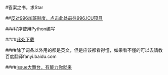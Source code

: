 #答案之书，求Star

##[反对996加班制度，点击此处前往996.ICU项目](https://github.com/996icu/996.ICU)

###程序使用Python编写

####[此处下载](https://github.com/dudushsh2014/THE-BOOK-OF-ANSWERS/releases)

####除了词条以外用的都是英文，但是应该都看得懂，如果看不懂的可以去请教百度翻译fanyi.baidu.com

####[issue大舞台，有能力你就来](https://github.com/chengwy2014/THE-BOOK-OF-ANSWERS/issues)
